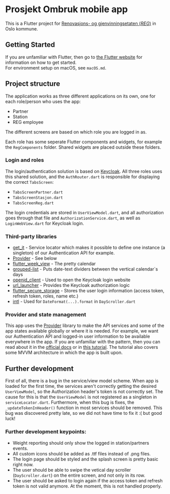 #  Prosjekt Ombruk mobile app

This is a Flutter project for [Renovasjons- og gjenvinningsetaten (*REG*)](https://www.oslo.kommune.no/etater-foretak-og-ombud/renovasjons-og-gjenvinningsetaten/) in Oslo kommune.

## Getting Started
If you are unfamiliar with Flutter, then go to [the Flutter website](https://flutter.dev) for information on how to get started.    
For environment setup on macOS, see `macOS.md`.

## Project structure
The application works as three different applications on its own, one for each role/person who uses the app:
* Partner
* Station
* REG employee

The different screens are based on which role you are logged in as.

Each role has some seperate Flutter components and widgets, for example the `RegComponents` folder. Shared widgets are placed outside these folders.

### Login and roles

The login/authentication solution is based on [Keycloak](https://www.keycloak.org). All three roles uses this shared solution, and the ```AuthRouter.dart``` is responsible for displaying the correct ```TabsScreen```:
* ```TabsScreenPartner.dart```
* ```TabsScreenStasjon.dart```
* ```TabsScreenReg.dart```

The login credentials are stored in `UserViewModel.dart`, and all authorization goes through that file and `AuthorizationService.dart`, as well as `LoginWebView.dart` for Keycloak login.



### Third-party libraries
* [get_it](https://pub.dev/packages/get_it) - Service locator which makes it possible to define one instance (a singleton) of our Authentication API for example.
* [Provider](https://pub.dev/packages/provider) - See below
* [flutter_week_view](https://pub.dev/packages/flutter_week_view) - The pretty calendar
* [grouped-list](https://pub.dev/packages/grouped_list) - Puts date-text dividers between the vertical calendar`s days
* [openid_client](https://pub.dev/packages/openid_client) - Used to open the Keycloak login website
* [url_launcher](https://pub.dev/packages/url_launcher) - Provides the Keycloak authorization logic
* [flutter_secure_storage](https://pub.dev/packages/flutter_secure_storage) - Stores the user login information (access token, refresh token, roles, name etc.)
* [intl](https://pub.dev/packages/intl) - Used for `DateFormat(...).format` in `DayScroller.dart`

### Provider and state management

This app uses the [Provider](https://pub.dev/packages/provider) library to make the API services and some of the app states available globally or where it is needed. For example, we want our Authentication API and logged-in user information to be available everywhere in the app. If you are unfamiliar with the pattern, then you can read about it in the [official docs](https://flutter.dev/docs/development/data-and-backend/state-mgmt/simple) or in [this tutorial](https://www.raywenderlich.com/6373413-state-management-with-provider). The tutorial also covers some MVVM architecture in which the app is built upon.

## Further development
First of all, there is a bug in the service/view model scheme. When app is loaded for the first time, the services aren't correctly getting the desired `UserViewModel`, so the Authorization header's token is not correctly set. The cause for this is that the `UserViewModel` is not registered as a singleton in `serviceLocator.dart`. Furthermore, when this bug is fixes, the `_updateTokenInHeader()` function in most services should be removed. This bug was discovered pretty late, so we did not have time to fix it :( but good luck!

### Further development keypoints:

* Weight reporting should only show the logged in station/partners events.
* All custom icons should be added as .ttf files instead of .png files.
* The login page should be styled and the splash screen is pretty basic right now.
* The user should be able to swipe the vetical day scroller (`DayScroller.dart`) on the entire screen, and not only in its row.
* The user should be asked to login again if the access token and refresh token is not valid anymore. At the moment, this is not handled properly.